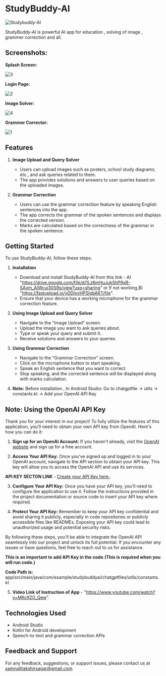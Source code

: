 # StudyBuddy-AI

![Studybuddy-AI](https://github.com/samrudha01codespace/StudyBuddyAI/assets/144599345/c5a9e444-df5c-415c-b550-e1684ec93070)


StudyBuddy-AI is powerful AI app for education , solving of image , grammer correction and all.

## Screenshots:

**Splash Screen:**

![3](https://github.com/samrudha01codespace/StudyBuddyAI/assets/144599345/16243f66-952d-47f0-bc98-8dd1738f21d6)

**Login Page:**

![2](https://github.com/samrudha01codespace/StudyBuddyAI/assets/144599345/7f18bda5-a5d0-4b2a-8d33-8efa025e46f7)

**Image Solver:**

![4](https://github.com/samrudha01codespace/StudyBuddyAI/assets/144599345/5fab645e-3b32-4360-8029-66aae8ea0888)

**Grammer Corrector:**

![1](https://github.com/samrudha01codespace/StudyBuddyAI/assets/144599345/ddbf1d24-a31a-4600-861e-3ea370d60b26)


## Features

1. **Image Upload and Query Solver**
   - Users can upload images such as posters, school study diagrams, etc., and ask queries related to them.
   - The app provides solutions and answers to user queries based on the uploaded images.

2. **Grammar Correction**
   - Users can use the grammar correction feature by speaking English sentences into the app.
   - The app corrects the grammar of the spoken sentences and displays the corrected version.
   - Marks are calculated based on the correctness of the grammar in the spoken sentence.

## Getting Started

To use StudyBuddy-AI, follow these steps:

1. **Installation**
   - Download and install StudyBuddy-AI from this link - A) "https://drive.google.com/file/d/1Lz6mHuJukShP9xB-SAxm_AIWcuj30S9s/view?usp=sharing" or If not working,B) "https://fastupload.io/yDDIvvHPSIqbA6T/file".
   - Ensure that your device has a working microphone for the grammar correction feature.
     
2. **Using Image Upload and Query Solver**
   - Navigate to the "Image Upload" screen.
   - Upload the image you want to ask queries about.
   - Type or speak your query and submit it.
   - Receive solutions and answers to your queries.

3. **Using Grammar Correction**
   - Navigate to the "Grammar Correction" screen.
   - Click on the microphone button to start speaking.
   - Speak an English sentence that you want to correct.
   - Stop speaking, and the corrected sentence will be displayed along with marks calculation.
  
4. **Note:** Before installation , In Android Studio: Go to chatgptfile -> utils -> constants.kt -> Add your OpenAI API Key

## Note: Using the OpenAI API Key

Thank you for your interest in our project! To fully utilize the features of this application, you'll need to obtain your own API key from OpenAI. Here's how you can do it:

1. **Sign up for an OpenAI Account:** If you haven't already, visit the [OpenAI website](https://openai.com/blog/openai-api) and sign up for a free account.

2. **Access Your API Key:** Once you've signed up and logged in to your OpenAI account, navigate to the API section to obtain your API key. This key will allow you to access the OpenAI API and use its services.

**API KEY SECTON LINK** - [Create your API Key here.](https://platform.openai.com/api-keys).

3. **Configure Your API Key:** Once you have your API key, you'll need to configure the application to use it. Follow the instructions provided in the project documentation or source code to insert your API key where required.

4. **Protect Your API Key:** Remember to keep your API key confidential and avoid sharing it publicly, especially in code repositories or publicly accessible files like READMEs. Exposing your API key could lead to unauthorized usage and potential security risks.

By following these steps, you'll be able to integrate the OpenAI API seamlessly into our project and unlock its full potential. If you encounter any issues or have questions, feel free to reach out to us for assistance.

**__This is an important to add API Key in the code.(This is required when you will run code.)__**
 
 **Code Path is:** app/src/main/java/com/example/studybuddyai/chatgptfiles/utils/constants.kt
  
5. **Video Link of Instruction of App** - "https://www.youtube.com/watch?v=MKcIfZG_Qew".

## Technologies Used

- Android Studio
- Kotlin for Android development
- Speech-to-text and grammar correction APIs

## Feedback and Support

For any feedback, suggestions, or support issues, please contact us at samrudhakshirsagar@gmail.com.
